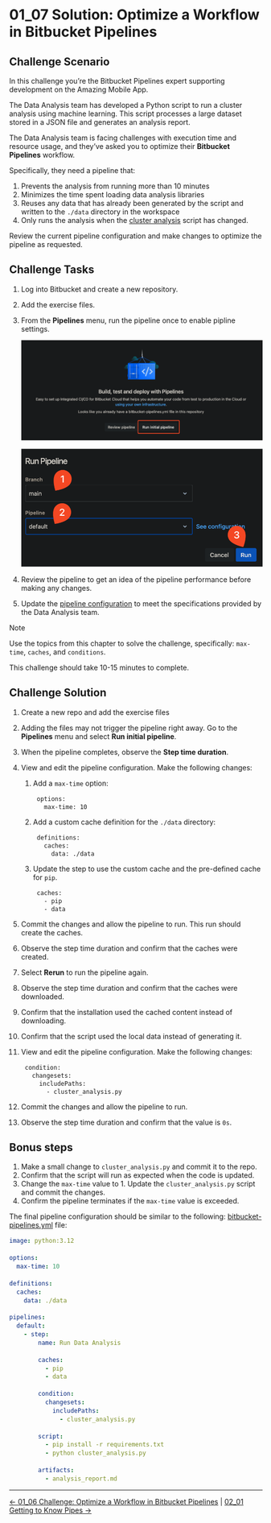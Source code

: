 # 01_07 Solution: Optimize a Workflow in Bitbucket Pipelines

## Challenge Scenario

In this challenge you’re the Bitbucket Pipelines expert supporting development on the Amazing Mobile App.

The Data Analysis team has developed a Python script to run a cluster analysis using machine learning. This script processes a large dataset stored in a JSON file and generates an analysis report.

The Data Analysis team is facing challenges with execution time and resource usage, and they’ve asked you to optimize their **Bitbucket Pipelines** workflow.

Specifically, they need a pipeline that:

1. Prevents the analysis from running more than 10 minutes
1. Minimizes the time spent loading data analysis libraries
1. Reuses any data that has already been generated by the script and written to the `./data` directory in the workspace
1. Only runs the analysis when the [cluster analysis](./cluster_analysis.py) script has changed.

Review the current pipeline configuration and make changes to optimize the pipeline as requested.

## Challenge Tasks

1. Log into Bitbucket and create a new repository.
1. Add the exercise files.
1. From the **Pipelines** menu, run the pipeline once to enable pipline settings.

    ![Run initial pipeline, step 1](./images/SCR-20250103-trnw-run-initial-pipeline-1.png)

    ![Run initial pipeline, step 1](./images/SCR-20250103-trwv-run-initial-pipeline-2.png)

1. Review the pipeline to get an idea of the pipeline performance before making any changes.
1. Update the [pipeline configuration](./bitbucket-pipelines.yml) to meet the specifications provided by the Data Analysis team.

> [!NOTE]
> Use the topics from this chapter to solve the challenge, specifically: `max-time`, `caches`, and `conditions`.

This challenge should take 10-15 minutes to complete.

## Challenge Solution

1. Create a new repo and add the exercise files
1. Adding the files may not trigger the pipeline right away.  Go to the **Pipelines** menu and select **Run initial pipeline**.
1. When the pipeline completes, observe the **Step time duration**.
1. View and edit the pipeline configuration. Make the following changes:

    1. Add a `max-time` option:

            options:
              max-time: 10

    1. Add a custom cache definition for the `./data` directory:

            definitions:
              caches:
                data: ./data

    1. Update the step to use the custom cache and the pre-defined cache for `pip`.

            caches:
              - pip
              - data

1. Commit the changes and allow the pipeline to run.  This run should create the caches.
1. Observe the step time duration and confirm that the caches were created.
1. Select **Rerun** to run the pipeline again.
1. Observe the step time duration and confirm that the caches were downloaded.
1. Confirm that the installation used the cached content instead of downloading.
1. Confirm that the script used the local data instead of generating it.
1. View and edit the pipeline configuration. Make the following changes:

        condition:
          changesets:
            includePaths:
              - cluster_analysis.py

1. Commit the changes and allow the pipeline to run.
1. Observe the step time duration and confirm that the value is `0s`.

## Bonus steps

1. Make a small change to `cluster_analysis.py` and commit it to the repo.
1. Confirm that the script will run as expected when the code is updated.
1. Change the `max-time` value to 1.  Update the `cluster_analysis.py` script and commit the changes.
1. Confirm the pipeline terminates if the `max-time` value is exceeded.

The final pipeline configuration should be similar to the following: [bitbucket-pipelines.yml](./bitbucket-pipelines.yml) file:

```yaml
image: python:3.12

options:
  max-time: 10

definitions:
  caches:
    data: ./data

pipelines:
  default:
    - step:
        name: Run Data Analysis

        caches:
          - pip
          - data

        condition:
          changesets:
            includePaths:
              - cluster_analysis.py

        script:
          - pip install -r requirements.txt
          - python cluster_analysis.py

        artifacts:
          - analysis_report.md
```

<!-- FooterStart -->
---
[← 01_06 Challenge: Optimize a Workflow in Bitbucket Pipelines](../01_06_challenge_optimize_a_pipeline/README.md) | [02_01 Getting to Know Pipes →](../../ch2_using_pipes_in_pipelines/02_01_getting_to_know_pipes/README.md)
<!-- FooterEnd -->
